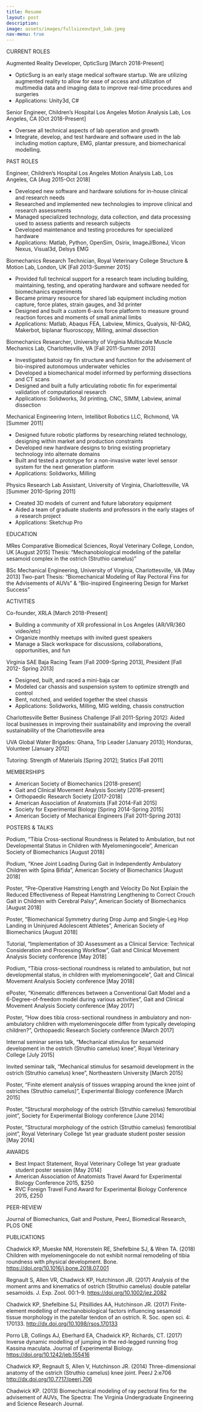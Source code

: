 ```yaml
---
title: Resume
layout: post
description:
image: assets/images/fullsizeoutput_1ab.jpeg
nav-menu: true
---
```


CURRENT ROLES

Augmented Reality Developer, OpticSurg [March 2018-Present]
- OpticSurg is an early stage medical software startup. We are utilizing augmented reality to allow for ease of access and utilization of multimedia data and imaging data to improve real-time procedures and surgeries
- Applications: Unity3d, C#

Senior Engineer, Children’s Hospital Los Angeles Motion Analysis Lab, Los Angeles, CA [Oct 2018-Present]
- Oversee all technical aspects of lab operation and growth
- Integrate, develop, and test hardware and software used in the lab including motion capture, EMG, plantar pressure, and biomechanical modelling.

PAST ROLES

Engineer, Children’s Hospital Los Angeles Motion Analysis Lab, Los Angeles, CA [Aug 2015-Oct 2018]
- Developed new software and hardware solutions for in-house clinical and research needs
- Researched and implemented new technologies to improve clinical and research assessments
- Managed specialized technology, data collection, and data processing used to assess patients and research subjects
- Developed maintenance and testing procedures for specialized hardware
- Applications: Matlab, Python, OpenSim, Osirix, ImageJ/BoneJ, Vicon Nexus, Visual3d, Delsys EMG

Biomechanics Research Technician, Royal Veterinary College Structure & Motion Lab, London, UK [Fall 2013-Summer 2015] 
- Provided full technical support for a research team including building, maintaining, testing, and operating hardware and software needed for biomechanics experiments
- Became primary resource for shared lab equipment including motion capture, force plates, strain gauges, and 3d printer
- Designed and built a custom 6-axis force platform to measure ground reaction forces and moments of small animal limbs
- Applications: Matlab, Abaqus FEA, Labview, Mimics, Qualysis, NI-DAQ, Makerbot, biplanar fluoroscopy, Milling, animal dissection

Biomechanics Researcher, University of Virginia Multiscale Muscle Mechanics Lab, Charlottesville, VA [Fall 2011-Summer 2013]
- Investigated batoid ray fin structure and function for the advisement of bio-inspired autonomous underwater vehicles
- Developed a biomechanical model informed by performing dissections and CT scans
- Designed and built a fully articulating robotic fin for experimental validation of computational research
- Applications: Solidworks, 3d printing, CNC, SIMM, Labview, animal dissection
 
Mechanical Engineering Intern, Intellibot Robotics LLC, Richmond, VA [Summer 2011] 
- Designed future robotic platforms by researching related technology, designing within market and production constraints
- Developed new hardware designs to bring existing proprietary technology into alternate domains
- Built and tested a prototype for a non-invasive water level sensor system for the next generation platform
- Applications: Solidworks, Milling
 
Physics Research Lab Assistant, University of Virginia, Charlottesville, VA [Summer 2010-Spring 2011]
- Created 3D models of current and future laboratory equipment
- Aided a team of graduate students and professors in the early stages of a research project 
- Applications: Sketchup Pro

EDUCATION 

MRes Comparative Biomedical Sciences, Royal Veterinary College, London, UK [August 2015]
Thesis: “Mechanobiological modeling of the patellar sesamoid complex in the ostrich (Struthio camelus)” 

BSc Mechanical Engineering, University of Virginia, Charlottesville, VA [May 2013] 
Two-part Thesis: “Biomechanical Modeling of Ray Pectoral Fins for the Advisements of AUVs” & “Bio-inspired Engineering Design for Market Success”

ACTIVITIES

Co-founder, XRLA [March 2018-Present]
- Building a community of XR professional in Los Angeles (AR/VR/360 video/etc)
- Organize monthly meetups with invited guest speakers
- Manage a Slack workspace for discussions, collaborations, opportunities, and fun

Virginia SAE Baja Racing Team [Fall 2009-Spring 2013], President [Fall 2012- Spring 2013]
- Designed, built, and raced a mini-baja car
- Modeled car chassis and suspension system to optimize strength and control
- Bent, notched, and welded together the steel chassis
- Applications: Solidworks, Milling, MIG welding, chassis construction
 
Charlottesville Better Business Challenge [Fall 2011-Spring 2012]: Aided local businesses in improving their sustainability and improving the overall sustainability of the Charlottesville area
 
UVA Global Water Brigades: Ghana, Trip Leader [January 2013]; Honduras, Volunteer [January 2012]

Tutoring: Strength of Materials [Spring 2012]; Statics [Fall 2011] 

MEMBERSHIPS

- American Society of Biomechanics [2018-present]
- Gait and Clinical Movement Analysis Society [2016-present]
- Orthopaedic Research Society [2017-2018]
- American Association of Anatomists [Fall 2014-Fall 2015]
- Society for Experimental Biology [Spring 2014-Spring 2015]
- American Society of Mechanical Engineers [Fall 2011-Spring 2013]

POSTERS & TALKS	

Podium, “Tibia Cross-sectional Roundness is Related to Ambulation, but not Developmental Status in Children with Myelomeningocele”, American Society of Biomechanics [August 2018] 

Podium, “Knee Joint Loading During Gait in Independently Ambulatory Children with Spina Bifida”, American Society of Biomechanics [August 2018] 

Poster, “Pre-Operative Hamstring Length and Velocity Do Not Explain the Reduced Effectiveness of Repeat Hamstring Lengthening to Correct Crouch Gait in Children with Cerebral Palsy”, American Society of Biomechanics [August 2018] 

Poster, “Biomechanical Symmetry during Drop Jump and Single-Leg Hop Landing in Uninjured Adolescent Athletes”, American Society of Biomechanics [August 2018] 

Tutorial, “Implementation of 3D Assessment as a Clinical Service: Technical Consideration and Processing Workflow”, Gait and Clinical Movement Analysis Society conference [May 2018] 

Podium, “Tibia cross-sectional roundness is related to ambulation, but not developmental status, in children with myelomeningocele”, Gait and Clinical Movement Analysis Society conference [May 2018] 

ePoster, “Kinematic differences between a Conventional Gait Model and a 6-Degree-of-freedom model during various activities”, Gait and Clinical Movement Analysis Society conference [May 2017]

Poster, “How does tibia cross-sectional roundness in ambulatory and non-ambulatory children with myelomeningocele differ from typically developing children?”, Orthopaedic Research Society conference [March 2017]

Internal seminar series talk, “Mechanical stimulus for sesamoid development in the ostrich (Struthio camelus) knee”, Royal Veterinary College [July 2015]

Invited seminar talk, “Mechanical stimulus for sesamoid development in the ostrich (Struthio camelus) knee”, Northeastern University [March 2015]

Poster, “Finite element analysis of tissues wrapping around the knee joint of ostriches (Struthio camelus)”, Experimental Biology conference [March 2015]

Poster, “Structural morphology of the ostrich (Struthio camelus) femorotibial joint”, Society for Experimental Biology conference [June 2014]

Poster, “Structural morphology of the ostrich (Struthio camelus) femorotibial joint”, Royal Veterinary College 1st year graduate student poster session [May 2014]

AWARDS

- Best Impact Statement, Royal Veterinary College 1st year graduate student poster session [May 2014]
- American Association of Anatomists Travel Award for Experimental Biology Conference 2015, $250
- RVC Foreign Travel Fund Award for Experimental Biology Conference 2015, £250

PEER-REVIEW

Journal of Biomechanics, Gait and Posture, PeerJ, Biomedical Research, PLOS ONE
 
PUBLICATIONS

Chadwick KP, Mueske NM, Horenstein RE, Shefelbine SJ, & Wren TA. (2018) Children with myelomeningocele do not exhibit normal remodeling of tibia roundness with physical development. Bone. https://doi.org/10.1016/j.bone.2018.07.001 

Regnault S, Allen VR, Chadwick KP, Hutchinson JR. (2017) Analysis of the moment arms and kinematics of ostrich (Struthio camelus) double patellar sesamoids. J. Exp. Zool. 00:1–9. https://doi.org/10.1002/jez.2082 

Chadwick KP, Shefelbine SJ, Pitsillides AA, Hutchinson JR. (2017) Finite-element modelling of mechanobiological factors influencing sesamoid tissue morphology in the patellar tendon of an ostrich. R. Soc. open sci. 4: 170133. http://dx.doi.org/10.1098/rsos.170133 

Porro LB, Collings AJ, Eberhard EA, Chadwick KP, Richards, CT. (2017) Inverse dynamic modelling of jumping in the red-legged running frog Kassina maculata. Journal of Experimental Biology. https://doi.org/10.1242/jeb.155416 

Chadwick KP, Regnault S, Allen V, Hutchinson JR. (2014) Three-dimensional anatomy of the ostrich (Struthio camelus) knee joint. PeerJ 2:e706 http://dx.doi.org/10.7717/peerj.706

Chadwick KP. (2013) Biomechanical modeling of ray pectoral fins for the advisement of AUVs, The Spectra: The Virginia Undergraduate Engineering and Science Research Journal.
